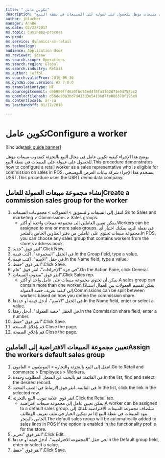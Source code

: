 ```yaml
--- 
title: " تكوين عامل"
description: "يوضح هذا الإجراء كيفية تكوين عامل في مجال البيع بالتجزئة كمندوب مبيعات مؤهل للحصول على عمولة على المبيعات في نقطة البيع."
author: jblucher
manager: AnnBe
ms.date: 02/22/2017
ms.topic: business-process
ms.prod: 
ms.service: dynamics-ax-retail
ms.technology: 
audience: Application User
ms.reviewer: josaw
ms.search.scope: Operations
ms.search.region: Global
ms.search.industry: Retail
ms.author: jeffbl
ms.search.validFrom: 2016-06-30
ms.dyn365.ops.version: AX 7.0.0
ms.translationtype: HT
ms.sourcegitcommit: d9b080ff46a0fbc73ed4f8fa3f03d71e9d758cc2
ms.openlocfilehash: d56de93a3bd7d413d3e54196d7fe88d378f193e9
ms.contentlocale: ar-sa
ms.lasthandoff: 01/17/2018

---
```

# <a name="configure-a-worker"></a><span data-ttu-id="6ec93-103"> تكوين عامل</span><span class="sxs-lookup"><span data-stu-id="6ec93-103">Configure a worker</span></span>

[!include[task guide banner](../includes/task-guide-banner.md)]

<span data-ttu-id="6ec93-104">يوضح هذا الإجراء كيفية تكوين عامل في مجال البيع بالتجزئة كمندوب مبيعات مؤهل للحصول على عمولة على المبيعات في نقطة البيع.</span><span class="sxs-lookup"><span data-stu-id="6ec93-104">This procedure demonstrates how to configure a retail worker as a sales representative who is eligible for commission on sales in POS.</span></span> <span data-ttu-id="6ec93-105">يستخدم هذا الإجراء شركة بيانات العرض التوضيحي USRT.</span><span class="sxs-lookup"><span data-stu-id="6ec93-105">This procedure uses the USRT demo data company.</span></span>


## <a name="create-a-commission-sales-group-for-the-worker"></a><span data-ttu-id="6ec93-106">إنشاء مجموعة مبيعات العمولة‬ للعامل</span><span class="sxs-lookup"><span data-stu-id="6ec93-106">Create a commission sales group for the worker</span></span>
1. <span data-ttu-id="6ec93-107">انتقل إلى المبيعات والتسويق > العمولات > مجموعات المبيعات.</span><span class="sxs-lookup"><span data-stu-id="6ec93-107">Go to Sales and marketing > Commissions > Sales groups.</span></span>
    * <span data-ttu-id="6ec93-108">يمكن تعيين العاملين إلى مجموعة مبيعات واحدة أو أكثر.</span><span class="sxs-lookup"><span data-stu-id="6ec93-108">Workers can be assigned to one or more sales groups.</span></span> <span data-ttu-id="6ec93-109">في نقطة البيع، يمكنك اختيار أي مجموعة مبيعات تحتوي على عاملين من دفتر العناوين الخاص بالمتجر.</span><span class="sxs-lookup"><span data-stu-id="6ec93-109">In POS, you can choose any sales group that contains workers from the store's address book.</span></span>  
2. <span data-ttu-id="6ec93-110">انقر فوق "جديد".</span><span class="sxs-lookup"><span data-stu-id="6ec93-110">Click New.</span></span>
3. <span data-ttu-id="6ec93-111">في الحقل "المجموعة"، اكتب قيمة.</span><span class="sxs-lookup"><span data-stu-id="6ec93-111">In the Group field, type a value.</span></span>
4. <span data-ttu-id="6ec93-112">في حقل "الاسم"، اكتب قيمة.</span><span class="sxs-lookup"><span data-stu-id="6ec93-112">In the Name field, type a value.</span></span>
5. <span data-ttu-id="6ec93-113">انقر فوق "حفظ".</span><span class="sxs-lookup"><span data-stu-id="6ec93-113">Click Save.</span></span>
6. <span data-ttu-id="6ec93-114">في جزء "الإجراءات"، انقر فوق "عام".</span><span class="sxs-lookup"><span data-stu-id="6ec93-114">On the Action Pane, click General.</span></span>
7. <span data-ttu-id="6ec93-115">انقر فوق "مندوب المبيعات".</span><span class="sxs-lookup"><span data-stu-id="6ec93-115">Click Sales rep.</span></span>
    * <span data-ttu-id="6ec93-116">يمكن أن تحتوي مجموعة مبيعات على عامل واحد أو أكثر.</span><span class="sxs-lookup"><span data-stu-id="6ec93-116">A sales group can contain more than one worker.</span></span> <span data-ttu-id="6ec93-117">يمكن تقسيم العمولات‬ بين العمال استنادًا إلى كيفية تعريف حصة العمولة.</span><span class="sxs-lookup"><span data-stu-id="6ec93-117">Commissions can be split between workers based on how you define the commission share.</span></span>  
8. <span data-ttu-id="6ec93-118">في الحقل "الاسم"، أدخل قيمة أو حددها.</span><span class="sxs-lookup"><span data-stu-id="6ec93-118">In the Name field, enter or select a value.</span></span>
9. <span data-ttu-id="6ec93-119">في الحقل "حصة العمولة‬"، أدخل رقمًا.</span><span class="sxs-lookup"><span data-stu-id="6ec93-119">In the Commission share field, enter a number.</span></span>
10. <span data-ttu-id="6ec93-120">انقر فوق "حفظ".</span><span class="sxs-lookup"><span data-stu-id="6ec93-120">Click Save.</span></span>
11. <span data-ttu-id="6ec93-121">قم بإغلاق الصفحة.</span><span class="sxs-lookup"><span data-stu-id="6ec93-121">Close the page.</span></span>
12. <span data-ttu-id="6ec93-122">قم بإغلاق الصفحة.</span><span class="sxs-lookup"><span data-stu-id="6ec93-122">Close the page.</span></span>

## <a name="assign-the-workers-default-sales-group"></a><span data-ttu-id="6ec93-123">تعيين مجموعة المبيعات الافتراضية إلى العاملين</span><span class="sxs-lookup"><span data-stu-id="6ec93-123">Assign the workers default sales group</span></span>
1. <span data-ttu-id="6ec93-124">انتقل إلى البيع بالتجزئة والتجارة > الموظفون > العامون.</span><span class="sxs-lookup"><span data-stu-id="6ec93-124">Go to Retail and commerce > Employees > Workers.</span></span>
2. <span data-ttu-id="6ec93-125">في القائمة، قم بالبحث عن السجل المطلوب وحدده.</span><span class="sxs-lookup"><span data-stu-id="6ec93-125">In the list, find and select the desired record.</span></span>
3. <span data-ttu-id="6ec93-126">في القائمة، انقر فوق الارتباط في الصف المحدد.</span><span class="sxs-lookup"><span data-stu-id="6ec93-126">In the list, click the link in the selected row.</span></span>
4. <span data-ttu-id="6ec93-127">انقر فوق علامة تبويب البيع بالتجزئة.</span><span class="sxs-lookup"><span data-stu-id="6ec93-127">Click the Retail tab.</span></span>
    * <span data-ttu-id="6ec93-128">يمكن تعيين عامل إلى مجموعة مبيعات افتراضية.</span><span class="sxs-lookup"><span data-stu-id="6ec93-128">A worker can be assigned to a default sales group.</span></span> <span data-ttu-id="6ec93-129">ستُضاف مجموعة المبيعات الافتراضية تلقائيًا إلى بنود المبيعات في نقطة البيع إذا تم تمكين الخيار في ملف تعريف الوظائف الخاص بالمتجر.</span><span class="sxs-lookup"><span data-stu-id="6ec93-129">The default sales group will be automatically added to sales lines in POS if the option is enabled in the functionality profile for the store.</span></span>  
5. <span data-ttu-id="6ec93-130">انقر فوق "تحرير".</span><span class="sxs-lookup"><span data-stu-id="6ec93-130">Click Edit.</span></span>
6. <span data-ttu-id="6ec93-131">في حقل "المجموعة الافتراضية"، أدخل قيمة أو حددها.</span><span class="sxs-lookup"><span data-stu-id="6ec93-131">In the Default group field, enter or select a value.</span></span>
7. <span data-ttu-id="6ec93-132">انقر فوق "حفظ".</span><span class="sxs-lookup"><span data-stu-id="6ec93-132">Click Save.</span></span>


